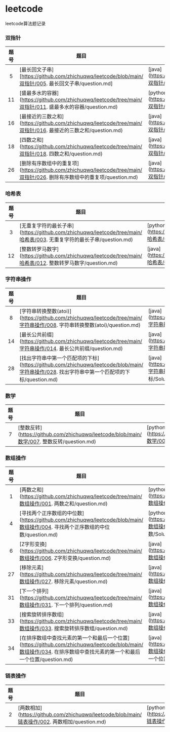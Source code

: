 # leetcode
leetcode算法题记录



### 双指针

| 题号 | 题目                                                         | 解答                                                         | 难度                                                         |
| :--: | ------------------------------------------------------------ | ------------------------------------------------------------ | ------------------------------------------------------------ |
|  5   | [最长回文子串][https://github.com/zhichuqwq/leetcode/blob/main/双指针/005. 最长回文子串/question.md] | [java](https://github.com/zhichuqwq/leetcode/blob/main/双指针/005. 最长回文子串/Solution.java) | ![Medium](https://img.shields.io/badge/Medium-f0ad4e.svg?style=flat) |
|  11  | [盛最多水的容器](https://github.com/zhichuqwq/leetcode/tree/main/双指针/011. 盛最多水的容器/question.md) | [python](https://github.com/zhichuqwq/leetcode/blob/main/双指针/011. 盛最多水的容器/Solution.py) | ![Medium](https://img.shields.io/badge/Medium-f0ad4e.svg?style=flat) |
|  16  | [最接近的三数之和](https://github.com/zhichuqwq/leetcode/tree/main/双指针/016. 最接近的三数之和/question.md) | [java](https://github.com/zhichuqwq/leetcode/blob/main/双指针/016. 最接近的三数之和/Solution.java) | ![Medium](https://img.shields.io/badge/Medium-f0ad4e.svg?style=flat) |
|  18  | [四数之和](https://github.com/zhichuqwq/leetcode/tree/main/双指针/018. 四数之和/question.md) | [java](https://github.com/zhichuqwq/leetcode/blob/main/双指针/018. 四数之和/Solution.java) | ![Medium](https://img.shields.io/badge/Medium-f0ad4e.svg?style=flat) |
|  26  | [删除有序数组中的重复项](https://github.com/zhichuqwq/leetcode/tree/main/双指针/026. 删除有序数组中的重复项/question.md) | [java](https://github.com/zhichuqwq/leetcode/blob/main/双指针/026. 删除有序数组中的重复项/Solution.java) | ![Easy](https://img.shields.io/badge/Easy-5cb85c.svg?style=flat) |



### 哈希表

| 题号 | 题目                                                         | 解答                                                         | 难度                                                         |
| :--: | ------------------------------------------------------------ | ------------------------------------------------------------ | ------------------------------------------------------------ |
|  3   | [无重复字符的最长子串](https://github.com/zhichuqwq/leetcode/tree/main/哈希表/003. 无重复字符的最长子串/question.md) | [python](https://github.com/zhichuqwq/leetcode/blob/main/哈希表/003. 无重复字符的最长子串/Solution.py) | ![Medium](https://img.shields.io/badge/Medium-f0ad4e.svg?style=flat) |
|  12  | [整数转罗马数字](https://github.com/zhichuqwq/leetcode/tree/main/哈希表/012. 整数转罗马数字/question.md) | [java](https://github.com/zhichuqwq/leetcode/blob/main/哈希表/012. 整数转罗马数字/Solution.java) | ![Medium](https://img.shields.io/badge/Medium-f0ad4e.svg?style=flat) |



### 字符串操作

| 题号 | 题目                                                         | 解答                                                         | 难度                                                         |
| :--: | ------------------------------------------------------------ | ------------------------------------------------------------ | ------------------------------------------------------------ |
|  8   | [字符串转换整数(atoi)](https://github.com/zhichuqwq/leetcode/tree/main/字符串操作/008. 字符串转换整数(atoi)/question.md) | [java](https://github.com/zhichuqwq/leetcode/blob/main/字符串操作/008. 字符串转换整数(atoi)/Solution.java) | ![Medium](https://img.shields.io/badge/Medium-f0ad4e.svg?style=flat) |
|  14  | [最长公共前缀](https://github.com/zhichuqwq/leetcode/tree/main/字符串操作/014. 最长公共前缀/question.md) | [java](https://github.com/zhichuqwq/leetcode/blob/main/字符串操作/014. 最长公共前缀/Solution.java) | ![Easy](https://img.shields.io/badge/Easy-5cb85c.svg?style=flat) |
|  28  | [找出字符串中第一个匹配项的下标](https://github.com/zhichuqwq/leetcode/blob/main/字符串操作/028. 找出字符串中第一个匹配项的下标/question.md) | [java](https://github.com/zhichuqwq/leetcode/blob/main/字符串操作/028. 找出字符串中第一个匹配项的下标/Solution.java) | ![Easy](https://img.shields.io/badge/Easy-5cb85c.svg?style=flat) |



### 数学

| 题号 | 题目                                                         | 解答                                                         | 难度                                                         |
| :--: | ------------------------------------------------------------ | ------------------------------------------------------------ | ------------------------------------------------------------ |
|  7   | [整数反转](https://github.com/zhichuqwq/leetcode/blob/main/数学/007. 整数反转/question.md) | [python](https://github.com/zhichuqwq/leetcode/blob/main/数学/007. 整数反转/Solution.py) | ![Medium](https://img.shields.io/badge/Medium-f0ad4e.svg?style=flat) |



### 数组操作

| 题号 | 题目                                                         | 解答                                                         | 难度                                                         |
| :--: | ------------------------------------------------------------ | ------------------------------------------------------------ | ------------------------------------------------------------ |
|  1   | [两数之和](https://github.com/zhichuqwq/leetcode/tree/main/数组操作/001. 两数之和/question.md) | [python](https://github.com/zhichuqwq/leetcode/blob/main/数组操作/001. 两数之和/Solution.py) | ![Easy](https://img.shields.io/badge/Easy-5cb85c.svg?style=flat) |
|  4   | [寻找两个正序数组的中位数](https://github.com/zhichuqwq/leetcode/blob/main/数组操作/004. 寻找两个正序数组的中位数/question.md) | [python](https://github.com/zhichuqwq/leetcode/blob/main/数组操作/004. 寻找两个正序数组的中位数/Solution.py) | ![Hard](https://img.shields.io/badge/Hard-d9534f.svg?style=flat) |
|  6   | [Z字形变换](https://github.com/zhichuqwq/leetcode/tree/main/数组操作/006. Z字形变换/question.md) | [java](https://github.com/zhichuqwq/leetcode/blob/main/数组操作/006. Z字形变换/Solution.java) | ![Medium](https://img.shields.io/badge/Medium-f0ad4e.svg?style=flat) |
|  27  | [移除元素](https://github.com/zhichuqwq/leetcode/tree/main/数组操作/027. 移除元素/question.md) | [java](https://github.com/zhichuqwq/leetcode/blob/main/数组操作/027. 移除元素/Solution.java) | ![Easy](https://img.shields.io/badge/Easy-5cb85c.svg?style=flat) |
|  31  | [下一个排列](https://github.com/zhichuqwq/leetcode/tree/main/数组操作/031. 下一个排列/question.md) | [java](https://github.com/zhichuqwq/leetcode/blob/main/数组操作/031. 下一个排列/Solution.java) | ![Medium](https://img.shields.io/badge/Medium-f0ad4e.svg?style=flat) |
|  33  | [搜索旋转排序数组](https://github.com/zhichuqwq/leetcode/tree/main/数组操作/033. 搜索旋转排序数组/question.md) | [java](https://github.com/zhichuqwq/leetcode/blob/main/数组操作/033. 搜索旋转排序数组/Solution.java) | ![Medium](https://img.shields.io/badge/Medium-f0ad4e.svg?style=flat) |
|  34  | [在排序数组中查找元素的第一个和最后一个位置](https://github.com/zhichuqwq/leetcode/blob/main/数组操作/034. 在排序数组中查找元素的第一个和最后一个位置/question.md) | [java](https://github.com/zhichuqwq/leetcode/blob/main/数组操作/034. 在排序数组中查找元素的第一个和最后一个位置/Solution.java) | ![Medium](https://img.shields.io/badge/Medium-f0ad4e.svg?style=flat) |



### 链表操作

| 题号 | 题目                                                         | 解答                                                         | 难度                                                         |
| :--: | ------------------------------------------------------------ | ------------------------------------------------------------ | ------------------------------------------------------------ |
|  2   | [两数相加](https://github.com/zhichuqwq/leetcode/blob/main/链表操作/002. 两数相加/question.md) | [python](https://github.com/zhichuqwq/leetcode/blob/main/链表操作/002. 两数相加/Solution.py) | ![Medium](https://img.shields.io/badge/Medium-f0ad4e.svg?style=flat) |

